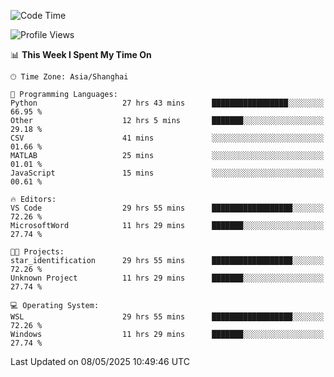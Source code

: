 <!--START_SECTION:waka-->
![Code Time](http://img.shields.io/badge/Code%20Time-2%2C780%20hrs%2031%20mins-blue)

![Profile Views](http://img.shields.io/badge/Profile%20Views-0-blue)

📊 **This Week I Spent My Time On** 

```text
🕑︎ Time Zone: Asia/Shanghai

💬 Programming Languages: 
Python                   27 hrs 43 mins      █████████████████░░░░░░░░   66.95 % 
Other                    12 hrs 5 mins       ███████░░░░░░░░░░░░░░░░░░   29.18 % 
CSV                      41 mins             ░░░░░░░░░░░░░░░░░░░░░░░░░   01.66 % 
MATLAB                   25 mins             ░░░░░░░░░░░░░░░░░░░░░░░░░   01.01 % 
JavaScript               15 mins             ░░░░░░░░░░░░░░░░░░░░░░░░░   00.61 % 

🔥 Editors: 
VS Code                  29 hrs 55 mins      ██████████████████░░░░░░░   72.26 % 
MicrosoftWord            11 hrs 29 mins      ███████░░░░░░░░░░░░░░░░░░   27.74 % 

🐱‍💻 Projects: 
star_identification      29 hrs 55 mins      ██████████████████░░░░░░░   72.26 % 
Unknown Project          11 hrs 29 mins      ███████░░░░░░░░░░░░░░░░░░   27.74 % 

💻 Operating System: 
WSL                      29 hrs 55 mins      ██████████████████░░░░░░░   72.26 % 
Windows                  11 hrs 29 mins      ███████░░░░░░░░░░░░░░░░░░   27.74 % 
```


 Last Updated on 08/05/2025 10:49:46 UTC
<!--END_SECTION:waka-->
